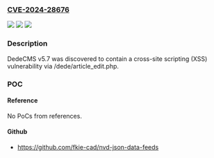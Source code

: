 ### [CVE-2024-28676](https://cve.mitre.org/cgi-bin/cvename.cgi?name=CVE-2024-28676)
![](https://img.shields.io/static/v1?label=Product&message=n%2Fa&color=blue)
![](https://img.shields.io/static/v1?label=Version&message=n%2Fa&color=blue)
![](https://img.shields.io/static/v1?label=Vulnerability&message=n%2Fa&color=brighgreen)

### Description

DedeCMS v5.7 was discovered to contain a cross-site scripting (XSS) vulnerability via /dede/article_edit.php.

### POC

#### Reference
No PoCs from references.

#### Github
- https://github.com/fkie-cad/nvd-json-data-feeds

